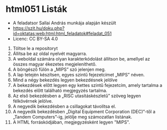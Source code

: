 # html051 Listák
- A feladatsor Sallai András munkája alapján készült 
- https://szit.hu/doku.php?id=oktatas:web:html:html_feladatok#feladat_051
- Licenc: CC BY-SA 4.0

1. Töltse le a repositoryt
2. Állítsa be az oldal nyelvét magyarra.
3. A weboldal számára olyan karakterkódolást állítson be, amellyel az összes magyar ékezetes megjeleníthető.
4. A böngésző fülön a „MIPS” szó jelenjen meg.
5. A lap tetején készítsen, egyes szintű fejezetcímet „MIPS” néven.
6. Mind a négy bekezdés legyen bekezdésnek jelölve
7. A bekezdések előtt legyen egy kettes szintű fejezetcím, amely tartalma  a bekezdés előtt található megjegyzés tartalma.
8. Az első bekezdésben a „RISC utasításkészletű” szöveg legyen félkövérnek jelölve.
9. A negyedik bekezdésben a csillagokat távolítsa el.
10. A negyedik bekezdésben „Digital Equipment Corporation (DEC)”-től a „Tandem Computers”-ig, jelölje meg számozatlan listának.
11. A HTML forráskódjában, megjegyzésként legyen "MIPS".

